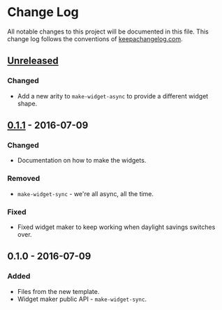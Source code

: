 # Change Log
All notable changes to this project will be documented in this file. This change log follows the conventions of [keepachangelog.com](http://keepachangelog.com/).

## [Unreleased]
### Changed
- Add a new arity to `make-widget-async` to provide a different widget shape.

## [0.1.1] - 2016-07-09
### Changed
- Documentation on how to make the widgets.

### Removed
- `make-widget-sync` - we're all async, all the time.

### Fixed
- Fixed widget maker to keep working when daylight savings switches over.

## 0.1.0 - 2016-07-09
### Added
- Files from the new template.
- Widget maker public API - `make-widget-sync`.

[Unreleased]: https://github.com/your-name/lsobot/compare/0.1.1...HEAD
[0.1.1]: https://github.com/your-name/lsobot/compare/0.1.0...0.1.1
